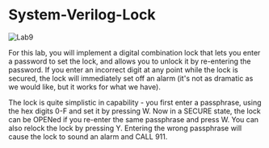 # System-Verilog-Lock
![Lab9](https://user-images.githubusercontent.com/55320801/208475550-2efc7c1e-9e0b-4b6a-9073-7ab2dfb4056e.gif)

For this lab, you will implement a digital combination lock that lets you enter a password to set the lock, and allows you to unlock it by re-entering the password. If you enter an incorrect digit at any point while the lock is secured, the lock will immediately set off an alarm (it's not as dramatic as we would like, but it works for what we have).

The lock is quite simplistic in capability - you first enter a passphrase, using the hex digits 0-F and set it by pressing W. Now in a SECURE state, the lock can be OPENed if you re-enter the same passphrase and press W. You can also relock the lock by pressing Y. Entering the wrong passphrase will cause the lock to sound an alarm and CALL 911.
